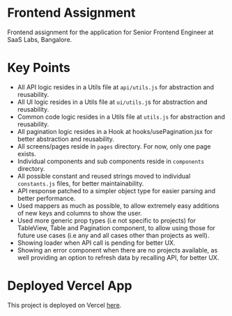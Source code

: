 # Frontend Assignment
Frontend assignment for the application for Senior Frontend Engineer at SaaS Labs, Bangalore.

# Key Points
- All API logic resides in a Utils file at `api/utils.js` for abstraction and reusability.
- All UI logic resides in a Utils file at `ui/utils.j`s for abstraction and reusability.
- Common code logic resides in a Utils file at `utils.js` for abstraction and reusability.
- All pagination logic resides in a Hook at hooks/usePagination.jsx for better abstraction and reusability.
- All screens/pages reside in `pages` directory. For now, only one page exists.
- Individual components and sub components reside in `components` directory.
- All possible constant and reused strings moved to individual `constants.js` files, for better maintainability.
- API response patched to a simpler object type for easier parsing and better performance.
- Used mappers as much as possible, to allow extremely easy additions of new keys and columns to show the user.
- Used more generic prop types (i.e not specific to projects) for TableView, Table and Pagination component, to allow using those for future use cases (i.e any and all cases other than projects as well).
- Showing loader when API call is pending for better UX.
- Showing an error component when there are no projects available, as well providing an option to refresh data by recalling API, for better UX.

# Deployed Vercel App
This project is deployed on Vercel [here](https://frontend-assignment-git-master-thisisshuraims-projects.vercel.app/).